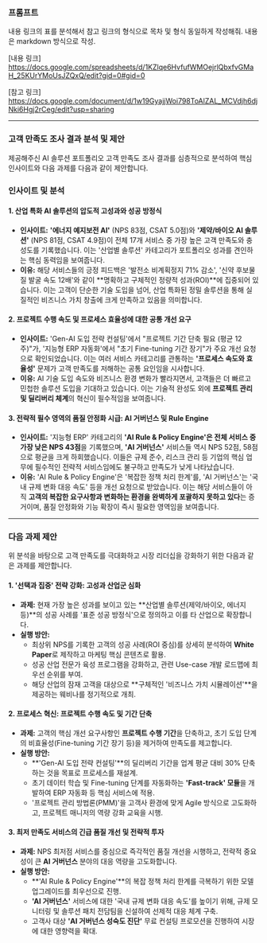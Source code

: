 ### 프롬프트

내용 링크의 표를 분석해서 참고 링크의 형식으로 목차 및 형식 동일하게 작성해줘.
내용은 markdown 방식으로 작성.


[내용 링크]
https://docs.google.com/spreadsheets/d/1KZlqe6HvfufWMOejrlQbxfvGMaH_25KUrYMoUsJZQxQ/edit?gid=0#gid=0


[참고 링크]
https://docs.google.com/document/d/1w19GyajjWoi798ToAlZAL_MCVdjh6djNki6Hgj2rCeg/edit?usp=sharing

---

### 고객 만족도 조사 결과 분석 및 제안

제공해주신 AI 솔루션 포트폴리오 고객 만족도 조사 결과를 심층적으로 분석하여 핵심 인사이트와 다음 과제를 다음과 같이 제안합니다.

### 인사이트 및 분석

#### 1. 산업 특화 AI 솔루션의 압도적 고성과와 성공 방정식

* **인사이트:** **'에너지 예지보전 AI'** (NPS 83점, CSAT 5.0점)와 **'제약/바이오 AI 솔루션'** (NPS 81점, CSAT 4.9점)이 전체 17개 서비스 중 가장 높은 고객 만족도와 충성도를 기록했습니다. 이는 '산업별 솔루션' 카테고리가 포트폴리오 성과를 견인하는 핵심 동력임을 보여줍니다.
* **이유:** 해당 서비스들의 긍정 피드백은 '발전소 비계획정지 71% 감소', '신약 후보물질 발굴 속도 12배'와 같이 **명확하고 구체적인 정량적 성과(ROI)**에 집중되어 있습니다. 이는 고객이 단순한 기술 도입을 넘어, 산업 특화된 정밀 솔루션을 통해 실질적인 비즈니스 가치 창출에 크게 만족하고 있음을 의미합니다.

#### 2. 프로젝트 수행 속도 및 프로세스 효율성에 대한 공통 개선 요구

* **인사이트:** 'Gen-AI 도입 전략 컨설팅'에서 "프로젝트 기간 단축 필요 (평균 12주)"가, '지능형 ERP 자동화'에서 "초기 Fine-tuning 기간 장기"가 주요 개선 요청으로 확인되었습니다. 이는 여러 서비스 카테고리를 관통하는 **'프로세스 속도와 효율성'** 문제가 고객 만족도를 저해하는 공통 요인임을 시사합니다.
* **이유:** AI 기술 도입 속도와 비즈니스 환경 변화가 빨라지면서, 고객들은 더 빠르고 민첩한 솔루션 도입을 기대하고 있습니다. 이는 기술적 완성도 외에 **프로젝트 관리 및 딜리버리 체계**의 혁신이 필수적임을 보여줍니다.

#### 3. 전략적 필수 영역의 품질 안정화 시급: AI 거버넌스 및 Rule Engine

* **인사이트:** '지능형 ERP' 카테고리의 **'AI Rule & Policy Engine'은 전체 서비스 중 가장 낮은 NPS 43점**을 기록했으며, **'AI 거버넌스'** 서비스들 역시 NPS 52점, 58점으로 평균을 크게 하회했습니다. 이들은 규제 준수, 리스크 관리 등 기업의 핵심 업무에 필수적인 전략적 서비스임에도 불구하고 만족도가 낮게 나타났습니다.
* **이유:** 'AI Rule & Policy Engine'은 '복잡한 정책 처리 한계'를, 'AI 거버넌스'는 '국내 규제 변화 대응 속도' 등을 개선 요청으로 받았습니다. 이는 해당 서비스들이 아직 **고객의 복잡한 요구사항과 변화하는 환경을 완벽하게 포괄하지 못하고 있다**는 증거이며, 품질 안정화와 기능 확장이 즉시 필요한 영역임을 보여줍니다.

---

### 다음 과제 제안

위 분석을 바탕으로 고객 만족도를 극대화하고 시장 리더십을 강화하기 위한 다음과 같은 과제를 제안합니다.

#### 1. '선택과 집중' 전략 강화: 고성과 산업군 심화

* **과제:** 현재 가장 높은 성과를 보이고 있는 **산업별 솔루션(제약/바이오, 에너지 등)**의 성공 사례를 '표준 성공 방정식'으로 정의하고 이를 타 산업으로 확장합니다.
* **실행 방안:**
    * 최상위 NPS를 기록한 고객의 성공 사례(ROI 중심)를 상세히 분석하여 **White Paper**로 제작하고 마케팅 핵심 콘텐츠로 활용.
    * 성공 산업 전문가 육성 프로그램을 강화하고, 관련 Use-case 개발 로드맵에 최우선 순위를 부여.
    * 해당 산업의 잠재 고객을 대상으로 **구체적인 '비즈니스 가치 시뮬레이션'**을 제공하는 웨비나를 정기적으로 개최.

#### 2. 프로세스 혁신: 프로젝트 수행 속도 및 기간 단축

* **과제:** 고객의 핵심 개선 요구사항인 **프로젝트 수행 기간**을 단축하고, 초기 도입 단계의 비효율성(Fine-tuning 기간 장기 등)을 제거하여 만족도를 제고합니다.
* **실행 방안:**
    * **'Gen-AI 도입 전략 컨설팅'**의 딜리버리 기간을 업계 평균 대비 30% 단축하는 것을 목표로 프로세스를 재설계.
    * 초기 데이터 학습 및 Fine-tuning 단계를 자동화하는 **'Fast-track' 모듈**을 개발하여 ERP 자동화 등 핵심 서비스에 적용.
    * '프로젝트 관리 방법론(PMM)'을 고객사 환경에 맞게 Agile 방식으로 고도화하고, 프로젝트 매니저의 역량 강화 교육을 시행.

#### 3. 최저 만족도 서비스의 긴급 품질 개선 및 전략적 투자

* **과제:** NPS 최저점 서비스를 중심으로 즉각적인 품질 개선을 시행하고, 전략적 중요성이 큰 **AI 거버넌스** 분야의 대응 역량을 고도화합니다.
* **실행 방안:**
    * **'AI Rule & Policy Engine'**의 복잡 정책 처리 한계를 극복하기 위한 모델 업그레이드를 최우선으로 진행.
    * **'AI 거버넌스'** 서비스에 대한 '국내 규제 변화 대응 속도'를 높이기 위해, 규제 모니터링 및 솔루션 패치 전담팀을 신설하여 선제적 대응 체계 구축.
    * 고객사 대상 **'AI 거버넌스 성숙도 진단'** 무료 컨설팅 프로모션을 진행하여 시장에 대한 영향력을 확대.